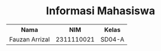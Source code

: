 <h1 align="center">Informasi Mahasiswa</h1>

<table align="center">
<tr>
    <th>Nama</th>
    <th>NIM</th>
    <th>Kelas</th>
  </tr>
  <tr>
    <td>Fauzan Arrizal</td>
    <td>2311110021</td>
    <td>SD04-A</td>
  </tr>
</table>
